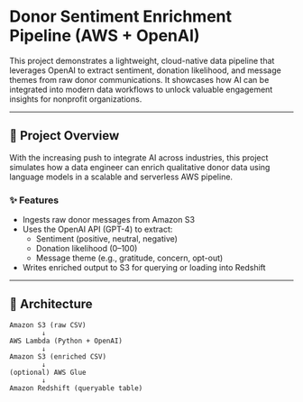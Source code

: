 # Donor Sentiment Enrichment Pipeline (AWS + OpenAI)

This project demonstrates a lightweight, cloud-native data pipeline that leverages OpenAI to extract sentiment, donation likelihood, and message themes from raw donor communications. It showcases how AI can be integrated into modern data workflows to unlock valuable engagement insights for nonprofit organizations.

---

## 🚀 Project Overview

With the increasing push to integrate AI across industries, this project simulates how a data engineer can enrich qualitative donor data using language models in a scalable and serverless AWS pipeline.

### ✨ Features
- Ingests raw donor messages from Amazon S3
- Uses the OpenAI API (GPT-4) to extract:
  - Sentiment (positive, neutral, negative)
  - Donation likelihood (0–100)
  - Message theme (e.g., gratitude, concern, opt-out)
- Writes enriched output to S3 for querying or loading into Redshift

---

## 🧱 Architecture

```text
Amazon S3 (raw CSV)
        ↓
AWS Lambda (Python + OpenAI)
        ↓
Amazon S3 (enriched CSV)
        ↓
(optional) AWS Glue
        ↓
Amazon Redshift (queryable table)

